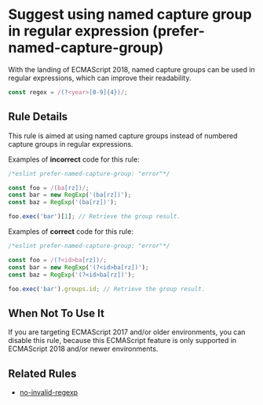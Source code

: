 # Suggest using named capture group in regular expression (prefer-named-capture-group)

With the landing of ECMAScript 2018, named capture groups can be used in regular expressions, which can improve their readability.

```js
const regex = /(?<year>[0-9]{4})/;
```

## Rule Details

This rule is aimed at using named capture groups instead of numbered capture groups in regular expressions.

Examples of **incorrect** code for this rule:

```js
/*eslint prefer-named-capture-group: "error"*/

const foo = /(ba[rz])/;
const bar = new RegExp('(ba[rz])');
const baz = RegExp('(ba[rz])');

foo.exec('bar')[1]; // Retrieve the group result.
```

Examples of **correct** code for this rule:

```js
/*eslint prefer-named-capture-group: "error"*/

const foo = /(?<id>ba[rz])/;
const bar = new RegExp('(?<id>ba[rz])');
const baz = RegExp('(?<id>ba[rz])');

foo.exec('bar').groups.id; // Retrieve the group result.
```

## When Not To Use It

If you are targeting ECMAScript 2017 and/or older environments, you can disable this rule, because this ECMAScript feature is only supported in ECMAScript 2018 and/or newer environments.

## Related Rules

* [no-invalid-regexp](./no-invalid-regexp.md)
